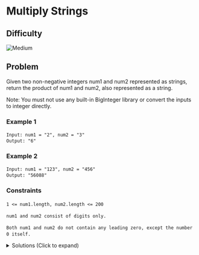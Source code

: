 # Multiply Strings

## Difficulty

![Medium](https://img.shields.io/badge/medium-ef6c00?style=for-the-badge&logoColor=white)

## Problem

Given two non-negative integers num1 and num2 represented as strings, return the product of num1 and num2, also represented as a string.

Note: You must not use any built-in BigInteger library or convert the inputs to integer directly.

### Example 1

```
Input: num1 = "2", num2 = "3"
Output: "6"
```

### Example 2

```
Input: num1 = "123", num2 = "456"
Output: "56088"
```

### Constraints

`1 <= num1.length, num2.length <= 200`

`num1 and num2 consist of digits only.`

`Both num1 and num2 do not contain any leading zero, except the number 0 itself.`

<details>
  <summary>Solutions (Click to expand)</summary>

### Explanation

#### Long Multiplication

In long multiplication, we multiply every single digit of one number with the digits of another and add the product to the correct place of the result.

For example in `63 x 47`

![63 x 47](./images/solution-1.png)

The ones place of both numbers are multiplied resulting in `21`. since the every place can only hold numbers up to `9`, `1` be added to the ones place and 2 would be carried over to the tens places.

For the next two numbers, `4 x 3` where were multiplying the number in the tens place of the first number with the number in the ones place of the second number, the product would be placed in the tens place.

![4 x 3](./images/solution-2.png)

We'll aim to replicate the same approach but by iterating over strings of numbers. To do this we'll need some representation of "places" which an array will work. The product of two numbers cannot exceed the sum of the two numbers' length (as shown by `99 x 99 = 9801`), we'll create an array of size `n + m` where `n` is the length of the number and `m` is the length of the second number.

Similar to long multiplication, we'll start by iterating over the first number in reverse. The digits of the first number we'll need to be multiplied by the digits of the second number in reverse as well.

For every two digits, we'll store the product in the array at index `i + j + 1` where `i` is the index of the first numbers current digit, and `j` is the index of the second numbers current digit. This placement works since the product of 2 digits in the ones places indexed at `i = 1` and `j = 1` results in an index of `1 + 1 + 1 = 3` in the array, which is equivalent to the right most digit

```
index   0 1

       "6 3" <-
       "4 7" <-

i = 1
j = 1
i + j + 1 = 3

  [0 0 0 21]
```

The same procedure would continue for the rest of the digits. By the end, the array will have all the products at their correct place. But since at this point the values at these indices may contain numbers greater than `9`, we'll need to carry over some values to make sure every index contains numbers that are `< 10`

```
63 x 47

[0 24 54 21]

carry over...

[2 9 6 1]
```

By the end the array will contain all the digits in their correct place. Remove all the leading `0` and convert to a string.

Time: `O(N * M)` Where `N` and `M` are the lengths of the two digits

Space: `O(N * M)`

- [JavaScript](./multiply-strings.js)
- [TypeScript](./multiply-strings.ts)
- [Java](./multiply-strings.java)
- [Go](./multiply-strings.go)

</details>
